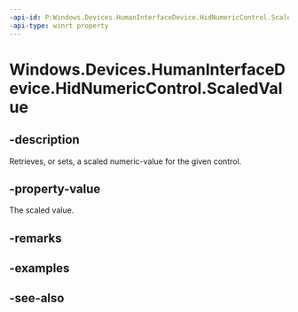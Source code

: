 ----api-id: P:Windows.Devices.HumanInterfaceDevice.HidNumericControl.ScaledValue
-api-type: winrt property
---<!-- Property syntaxpublic long ScaledValue { get;  set; }--># Windows.Devices.HumanInterfaceDevice.HidNumericControl.ScaledValue## -descriptionRetrieves, or sets, a scaled numeric-value for the given control.## -property-valueThe scaled value.## -remarks## -examples## -see-also